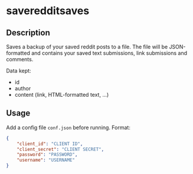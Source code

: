 # saveredditsaves
## Description
Saves a backup of your saved reddit posts to a file. The file will be JSON-formatted and contains your saved text submissions, link submissions and comments.

Data kept:
- id
- author
- content (link, HTML-formatted text, ...)

## Usage
Add a config file `conf.json` before running. Format:
```json
{
    "client_id": "CLIENT ID",
    "client_secret": "CLIENT SECRET",
    "password": "PASSWORD",
    "username": "USERNAME"
}
```
